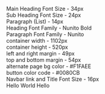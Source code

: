 Main Heading Font Size - 34px<br>
Sub Heading Font Size - 24px<br>
Paragraph (List) - 14px<br>
Heading Font Family - Nunito Bold<br>
Paragraph Font Family - Nunito<br>
container width - 1102px<br>
container height - 520px<br>
left and right margin - 49px<br>
top and bottom margin - 54px<br>
alternate page bg color - #F1FAEE<br>
button color code - #0080CB<br>
Navbar link and Title Font Size - 16px<br>
Hello World
Hello
